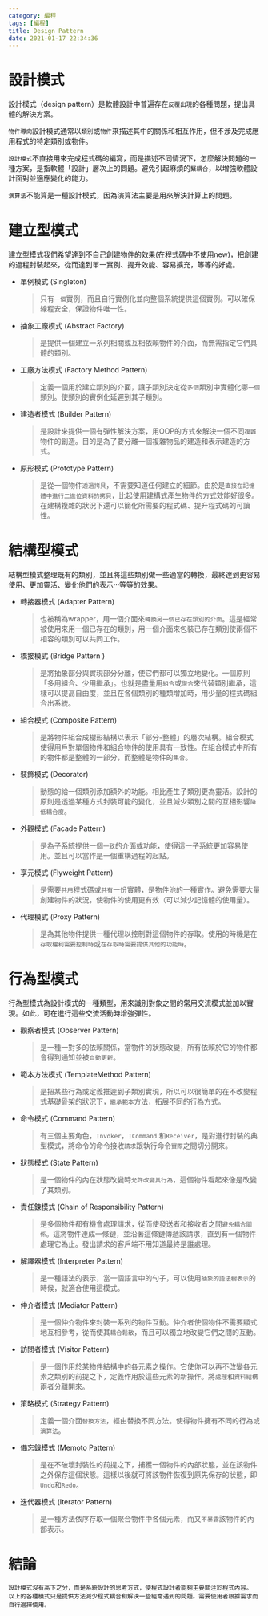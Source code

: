 ```yaml
---
category: 編程 
tags: [編程]
title: Design Pattern
date: 2021-01-17 22:34:36
---
```



# 設計模式

設計模式（design pattern）是軟體設計中普遍存在`反覆出現`的各種問題，提出具體的解決方案。

`物件導向`設計模式通常以`類別`或`物件`來描述其中的關係和相互作用，但不涉及完成應用程式的特定類別或物件。

`設計模式`不直接用來完成程式碼的編寫，而是描述不同情況下，怎麼解決問題的一種方案，是指軟體「設計」層次上的問題。避免引起麻煩的`緊耦合`，以增強軟體設計面對並適應變化的能力。

`演算法`不能算是一種設計模式，因為演算法主要是用來解決計算上的問題。

# 建立型模式

 建立型模式我們希望達到不自己創建物件的效果(在程式碼中不使用new)，把創建的過程封裝起來，從而達到單一實例、提升效能、容易擴充，等等的好處。

  - 單例模式 (Singleton)
    > 只有`一個`實例，而且自行實例化並向整個系統提供這個實例。可以確保線程安全，保證物件唯一性。

  - 抽象工廠模式 (Abstract Factory)
    > 是提供一個建立一系列相關或互相依賴物件的介面，而無需指定它們具體的類別。

  - 工廠方法模式 (Factory Method Pattern)
    > 定義一個用於建立類別的介面，讓子類別決定從`多個`類別中實體化哪`一個`類別。使類別的實例化延遲到其子類別。

  - 建造者模式 (Builder Pattern)
    > 是設計來提供一個有彈性解決方案，用OOP的方式來解決一個不同`複雜`物件的創造。目的是為了要分離一個複雜物品的建造和表示建造的方式。

  - 原形模式 (Prototype Pattern)
    > 是從一個物件`透過拷貝`，不需要知道任何建立的細節。由於是`直接在記憶體中進行二進位資料的拷貝`，比起使用建構式產生物件的方式效能好很多。在建構複雜的狀況下還可以簡化所需要的程式碼、提升程式碼的可讀性。


# 結構型模式

 結構型模式整理既有的類別，並且將這些類別做一些適當的轉換，最終達到更容易使用、更加靈活、變化他們的表示···等等的效果。

  - 轉接器模式 (Adapter Pattern)
    > 也被稱為wrapper，用一個介面來`轉換另一個已存在類別的介面`。這是經常被使用來用一個已存在的類別，用一個介面來包裝已存在類別使兩個不相容的類別可以共同工作。

  - 橋接模式 (Bridge Pattern )
    > 是將抽象部分與實現部分分離，使它們都可以獨立地變化。一個原則「多用組合、少用繼承」。也就是盡量用`組合`或`聚合`來代替類別繼承，這樣可以提高自由度，並且在各個類別的種類增加時，用少量的程式碼組合出系統。

  - 組合模式 (Composite Pattern) 
    > 是將物件組合成樹形結構以表示「部分-整體」的層次結構。組合模式使得用戶對單個物件和組合物件的使用具有一致性。在組合模式中所有的物件都是整體的一部分，而整體是物件的`集合`。

  - 裝飾模式 (Decorator)
    > 動態的給一個類別添加額外的功能。相比產生子類別更為靈活。設計的原則是透過某種方式封裝可能的變化，並且減少類別之間的互相影響`降低耦合度`。

  - 外觀模式 (Facade Pattern)
    > 是為子系統提供一個`一致`的介面或功能，使得這一子系統更加容易使用。並且可以當作是一個重構過程的起點。

  - 享元模式 (Flyweight Pattern)
    > 是需要`共用`程式碼或`共有`一份實體，是物件池的一種實作。避免需要大量創建物件的狀況，使物件的使用更有效（可以減少記憶體的使用量）。

  - 代理模式 (Proxy Pattern)
    > 是為其他物件提供一種代理以控制對這個物件的存取。使用的時機是在`存取權利需要控制時`或`在存取時需要提供其他的功能時`。


# 行為型模式

 行為型模式為設計模式的一種類型，用來識別對象之間的常用交流模式並加以實現。如此，可在進行這些交流活動時增強彈性。

  - 觀察者模式 (Observer Pattern)
    > 是一種一對多的依賴關係，當物件的狀態改變，所有依賴於它的物件都會得到通知並被`自動更新`。

  - 範本方法模式 (TemplateMethod Pattern) 
    > 是把某些行為或定義推遲到子類別實現，所以可以很簡單的在不改變程式基礎骨架的狀況下，`繼承範本`方法，拓展不同的行為方式。

  - 命令模式 (Command Pattern)
    > 有三個主要角色，`Invoker`，`ICommand` 和`Receiver`，是對進行封裝的典型模式，將命令的命令接收`請求`跟執行命令`實際`之間切分開來。

  - 狀態模式 (State Pattern)
    > 是一個物件的內在狀態改變時`允許改變其行為`，這個物件看起來像是改變了其類別。

  - 責任鍊模式 (Chain of Responsibility Pattern)
    > 是多個物件都有機會處理請求，從而使發送者和接收者之間`避免耦合關係`。這將物件連成一條鏈，並沿著這條鏈傳遞該請求，直到有一個物件處理它為止。發出請求的客戶端不用知道最終是誰處理。

  - 解譯器模式 (Interpreter Pattern)
    > 是一種語法的表示，當一個語言中的句子，可以使用`抽象的語法樹表示`的時候，就適合使用這模式。

  - 仲介者模式 (Mediator Pattern)
    > 是一個仲介物件來封裝一系列的物件互動。仲介者使個物件不需要顯式地互相參考，從而使其`耦合鬆散`，而且可以獨立地改變它們之間的互動。

  - 訪問者模式 (Visitor Pattern)
    > 是一個作用於某物件結構中的各元素之操作。它使你可以再不改變各元素之類別的前提之下，定義作用於這些元素的新操作。將`處理`和`資料結構`兩者分離開來。
    
  - 策略模式 (Strategy Pattern)
    > 定義一個介面`替換方法`，經由替換不同方法。使得物件擁有不同的行為或`演算法`。

  - 備忘錄模式 (Memoto Pattern)
    > 是在不破壞封裝性的前提之下，捕獲一個物件的內部狀態，並在該物件之外保存這個狀態。這樣以後就可將該物件恢復到原先保存的狀態，即`Undo`和`Redo`。

  - 迭代器模式 (Iterator Pattern)
    > 是一種方法依序存取一個聚合物件中各個元素，而又`不暴露`該物件的內部表示。

# 結論

    設計模式沒有高下之分，而是系統設計的思考方式，使程式設計者能夠主要關注於程式內容。
    以上的各種模式只是提供方法減少程式耦合和解決一些經常遇到的問題。需要使用者根據需求而自行選擇使用。